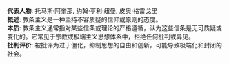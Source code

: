 
**代表人物**: 托马斯·阿奎那, 约翰·亨利·纽曼, 皮奥·格雷戈里  
**概述**: 教条主义是一种坚持不容质疑的信仰或原则的态度。  
**本质**: 教条主义通常指对某些信条或理论的严格遵循，认为这些信条是无可质疑或变化的。它常见于宗教或极端主义思想体系中，拒绝任何批判或异见。  
**批判评价**: 被批评为过于僵化，抑制思想的自由和创新，可能导致极端化和封闭的社会。